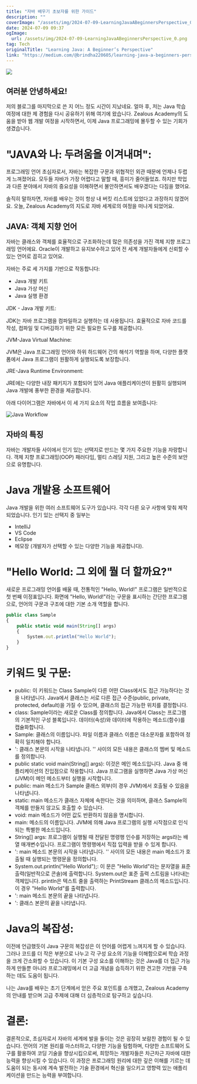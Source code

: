 ```yaml
---
title: "자바 배우기 초보자를 위한 가이드"
description: ""
coverImage: "/assets/img/2024-07-09-LearningJavaABeginnersPerspective_0.png"
date: 2024-07-09 09:37
ogImage: 
  url: /assets/img/2024-07-09-LearningJavaABeginnersPerspective_0.png
tag: Tech
originalTitle: "Learning Java: A Beginner’s Perspective"
link: "https://medium.com/@brindha220605/learning-java-a-beginners-perspective-da6e5af51a6d"
---
```



<img src="/assets/img/2024-07-09-LearningJavaABeginnersPerspective_0.png" />

## 여러분 안녕하세요!

저의 블로그를 마지막으로 쓴 지 어느 정도 시간이 지났네요. 얼마 후, 저는 Java 학습 여정에 대한 제 경험을 다시 공유하기 위해 여기에 왔습니다. Zealous Academy의 도움을 받아 웹 개발 여정을 시작하면서, 이제 Java 프로그래밍에 몰두할 수 있는 기회가 생겼습니다.

# "JAVA와 나: 두려움을 이겨내며":

<div class="content-ad"></div>

프로그래밍 언어 초심자로서, 자바는 복잡한 구문과 위협적인 외관 때문에 언제나 두렵게 느껴졌어요. 모두들 자바가 가장 어렵다고 말할 때, 흥미가 줄어들었죠. 하지만 학업과 다른 분야에서 자바의 중요성을 이해하면서 불안하면서도 배우겠다는 다짐을 했어요.

솔직히 말하자면, 자바를 배우는 것이 항상 내 버킷 리스트에 있었다고 과장하지 않겠어요. 오늘, Zealous Academy의 지도로 자바 세계로의 여정을 떠나게 되었어요.

## JAVA: 객체 지향 언어 

자바는 클래스와 객체를 효율적으로 구조화하는데 많은 의존성을 가진 객체 지향 프로그래밍 언어에요. Oracle이 개발하고 유지보수하고 있어 전 세계 개발자들에게 신뢰할 수 있는 언어로 꼽히고 있어요.

<div class="content-ad"></div>

자바는 주로 세 가지를 기반으로 작동합니다:

- Java 개발 키트
- Java 가상 머신
- Java 실행 환경

JDK - Java 개발 키트:

JDK는 자바 프로그램을 컴파일하고 실행하는 데 사용됩니다. 효율적으로 자바 코드를 작성, 컴파일 및 디버깅하기 위한 모든 필요한 도구를 제공합니다.

<div class="content-ad"></div>

JVM-Java Virtual Machine:

JVM은 Java 프로그래밍 언어와 하위 하드웨어 간의 해석기 역할을 하며, 다양한 플랫폼에서 Java 프로그램이 원활하게 실행되도록 보장합니다.

JRE-Java Runtime Environment:

JRE에는 다양한 내장 패키지가 포함되어 있어 Java 애플리케이션이 원활히 실행되며 Java 개발에 풍부한 환경을 제공합니다.

<div class="content-ad"></div>

아래 다이어그램은 자바에서 이 세 가지 요소의 작업 흐름을 보여줍니다:

![Java Workflow](/assets/img/2024-07-09-LearningJavaABeginnersPerspective_1.png)

## 자바의 특징

자바는 개발자들 사이에서 인기 있는 선택지로 만드는 몇 가지 주요한 기능을 자랑합니다. 객체 지향 프로그래밍(OOP) 패러다임, 멀티 스레딩 지원, 그리고 높은 수준의 보안으로 유명합니다.

<div class="content-ad"></div>

# Java 개발용 소프트웨어

Java 개발을 위한 여러 소프트웨어 도구가 있습니다. 각각 다른 요구 사항에 맞춰 제작되었습니다. 인기 있는 선택지 중 일부는

- IntelliJ
- VS Code
- Eclipse
- 메모장 (개발자가 선택할 수 있는 다양한 기능을 제공합니다).

# "Hello World: 그 외에 뭘 더 할까요?"

<div class="content-ad"></div>

새로운 프로그래밍 언어를 배울 때, 전통적인 "Hello, World!" 프로그램은 일반적으로 첫 번째 이정표입니다. 화면에 "Hello, World!"라는 구문을 표시하는 간단한 프로그램으로, 언어의 구문과 구조에 대한 기본 소개 역할을 합니다.

```js
public class Sample 
{
    public static void main(String[] args)
    {
        System.out.println("Hello World");
    }
}
```

# 키워드 및 구문:

- public: 이 키워드는 Class Sample이 다른 어떤 Class에서도 접근 가능하다는 것을 나타냅니다. Java에서 클래스는 서로 다른 접근 수준(public, private, protected, default)을 가질 수 있으며, 클래스의 접근 가능한 위치를 결정합니다.
- class: Sample이라는 새로운 Class를 정의합니다. Java에서 Class는 프로그램의 기본적인 구성 블록입니다. 데이터(속성)와 데이터에 작용하는 메소드(함수)를 캡슐화합니다.
- Sample: 클래스의 이름입니다. 파일 이름과 클래스 이름은 대소문자를 포함하여 정확히 일치해야 합니다.
- ': 클래스 본문의 시작을 나타냅니다. '' 사이의 모든 내용은 클래스의 멤버 및 메소드를 정의합니다.
- public static void main(String[] args): 이것은 메인 메소드입니다. Java 중 애플리케이션의 진입점으로 작용합니다. Java 프로그램을 실행하면 Java 가상 머신(JVM)이 메인 메소드부터 실행을 시작합니다.
- public: main 메소드가 Sample 클래스 외부(이 경우 JVM)에서 호출될 수 있음을 나타냅니다.
- static: main 메소드가 클래스 자체에 속한다는 것을 의미하며, 클래스 Sample의 객체를 만들지 않고도 호출할 수 있습니다.
- void: main 메소드가 어떤 값도 반환하지 않음을 명시합니다.
- main: 메소드의 이름입니다. JVM에 의해 Java 프로그램의 실행 시작점으로 인식되는 특별한 메소드입니다.
- String[] args: 프로그램이 실행될 때 전달된 명령행 인수를 저장하는 args라는 배열 매개변수입니다. 프로그램이 명령행에서 직접 입력을 받을 수 있게 합니다.
- ': main 메소드 본문의 시작을 나타냅니다. '' 사이의 모든 내용은 main 메소드가 호출될 때 실행되는 명령문을 정의합니다.
- System.out.println("Hello World");: 이 문은 "Hello World"라는 문자열을 표준 출력(일반적으로 콘솔)에 출력합니다. System.out은 표준 출력 스트림을 나타내는 객체입니다. println은 텍스트 줄을 출력하는 PrintStream 클래스의 메소드입니다. 이 경우 "Hello World"를 출력합니다.
- ': main 메소드 본문의 끝을 나타냅니다.
- ': 클래스 본문의 끝을 나타냅니다.

<div class="content-ad"></div>

# Java의 복잡성:

이전에 언급했듯이 Java 구문의 복잡성은 이 언어를 어렵게 느껴지게 할 수 있습니다. 그러나 코드를 더 작은 부분으로 나누고 각 구성 요소의 기능을 이해함으로써 학습 과정을 크게 간소화할 수 있습니다. 이 기본 구성 요소를 이해하는 것은 Java를 더 접근 가능하게 만들뿐 아니라 프로그래밍에서 더 고급 개념을 습득하기 위한 견고한 기반을 구축하는 데도 도움이 됩니다.

나는 Java를 배우는 초기 단계에서 얻은 주요 포인트를 소개했고, Zealous Academy의 안내를 받으며 고급 주제에 대해 더 심층적으로 탐구하고 싶습니다.

# 결론:

<div class="content-ad"></div>

결론적으로, 초심자로서 자바의 세계에 발을 들이는 것은 굉장히 보람찬 경험이 될 수 있습니다. 언어의 기본 원리를 마스터하고, 다양한 기능을 탐험하며, 다양한 소프트웨어 도구를 활용하여 코딩 기술을 향상시킴으로써, 희망하는 개발자들은 차근차근 자바에 대한 능력을 향상시킬 수 있습니다. 이 과정은 프로그래밍 원리에 대한 깊은 이해를 기르는 데 도움이 되는 동시에 계속 발전하는 기술 환경에서 혁신을 일으키고 영향력 있는 애플리케이션을 만드는 능력을 부여합니다.